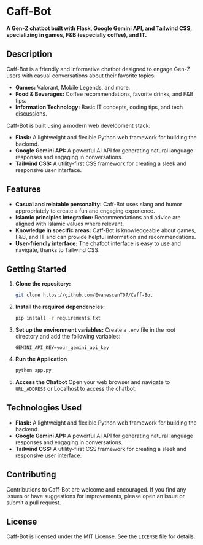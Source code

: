 # Caff-Bot

**A Gen-Z chatbot built with Flask, Google Gemini API, and Tailwind CSS, specializing in games, F&B (especially coffee), and IT.**

## Description

Caff-Bot is a friendly and informative chatbot designed to engage Gen-Z users with casual conversations about their favorite topics: 

* **Games:** Valorant, Mobile Legends, and more.
* **Food & Beverages:** Coffee recommendations, favorite drinks, and F&B tips.
* **Information Technology:** Basic IT concepts, coding tips, and tech discussions.

Caff-Bot is built using a modern web development stack:

* **Flask:** A lightweight and flexible Python web framework for building the backend.
* **Google Gemini API:** A powerful AI API for generating natural language responses and engaging in conversations.
* **Tailwind CSS:** A utility-first CSS framework for creating a sleek and responsive user interface.

## Features

* **Casual and relatable personality:** Caff-Bot uses slang and humor appropriately to create a fun and engaging experience.
* **Islamic principles integration:** Recommendations and advice are aligned with Islamic values where relevant.
* **Knowledge in specific areas:** Caff-Bot is knowledgeable about games, F&B, and IT and can provide helpful information and recommendations.
* **User-friendly interface:** The chatbot interface is easy to use and navigate, thanks to Tailwind CSS.

## Getting Started

1. **Clone the repository:**
   ```bash
   git clone https://github.com/EvanescenT07/Caff-Bot
   ```
2. **Install the required dependencies:**
   ```bash
   pip install -r requirements.txt
   ```
3. **Set up the environment variables:**
   Create a `.env` file in the root directory and add the following variables:
   ```
   GEMINI_API_KEY=your_gemini_api_key
   ```
4. **Run the Application**
   ```bash
   python app.py
   ```
5. **Access the Chatbot**
   Open your web browser and navigate to `URL_ADDRESS` or Localhost to access the chatbot.

## Technologies Used

* **Flask:** A lightweight and flexible Python web framework for building the backend.
* **Google Gemini API:** A powerful AI API for generating natural language responses and engaging in conversations.
* **Tailwind CSS:** A utility-first CSS framework for creating a sleek and responsive user interface.

## Contributing
Contributions to Caff-Bot are welcome and encouraged. If you find any issues or have suggestions for improvements, please open an issue or submit a pull request.

## License
Caff-Bot is licensed under the MIT License. See the `LICENSE` file for details.
